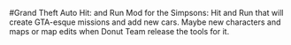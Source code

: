 #Grand Theft Auto Hit: and Run
Mod for the Simpsons: Hit and Run that will create GTA-esque missions and add new cars. Maybe new characters and maps or map edits when Donut Team release the tools for it.
